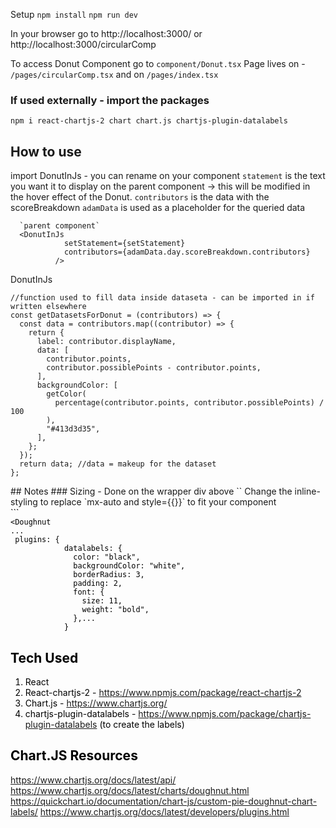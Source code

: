 Setup
`npm install`
`npm run dev`

In your browser go to http://localhost:3000/ or http://localhost:3000/circularComp

To access Donut Component go to `component/Donut.tsx`
Page lives on - `/pages/circularComp.tsx` and on `/pages/index.tsx`

### If used externally - import the packages

`npm i react-chartjs-2 chart chart.js chartjs-plugin-datalabels`

## How to use

import DonutInJs - you can rename on your component
`statement` is the text you want it to display on the parent component -> this will be modified in the hover effect of the Donut.
`contributors` is the data with the scoreBreakdown
`adamData` is used as a placeholder for the queried data

```
  `parent component`
  <DonutInJs
            setStatement={setStatement}
            contributors={adamData.day.scoreBreakdown.contributors}
          />
```

DonutInJs

```
//function used to fill data inside dataseta - can be imported in if written elsewhere
const getDatasetsForDonut = (contributors) => {
  const data = contributors.map((contributor) => {
    return {
      label: contributor.displayName,
      data: [
        contributor.points,
        contributor.possiblePoints - contributor.points,
      ],
      backgroundColor: [
        getColor(
          percentage(contributor.points, contributor.possiblePoints) / 100
        ),
        "#413d3d35",
      ],
    };
  });
  return data; //data = makeup for the dataset
};
```

<Donut>
## Notes
### Sizing - 
Done on the wrapper div above `<Doughnut>`
Change the inline-styling to replace `mx-auto and style={{}}` to fit your component
   <mark><div className="mx-auto " style={{ width: 250, height: 250 }}></mark>
```
  <div className="mx-auto " style={{ width: 250, height: 250 }}>
      <Doughnut
        data={{
          datasets: getDatasetsForDonut(contributors),
        }}....
```
Edit labels on Donut Comp plugins - label

```
<Doughnut
...
 plugins: {
            datalabels: {
              color: "black",
              backgroundColor: "white",
              borderRadius: 3,
              padding: 2,
              font: {
                size: 11,
                weight: "bold",
              },...
            }
```

## Tech Used

1. React
2. React-chartjs-2 - https://www.npmjs.com/package/react-chartjs-2
3. Chart.js - https://www.chartjs.org/
4. chartjs-plugin-datalabels - https://www.npmjs.com/package/chartjs-plugin-datalabels (to create the labels)

## Chart.JS Resources

https://www.chartjs.org/docs/latest/api/
https://www.chartjs.org/docs/latest/charts/doughnut.html
https://quickchart.io/documentation/chart-js/custom-pie-doughnut-chart-labels/
https://www.chartjs.org/docs/latest/developers/plugins.html

